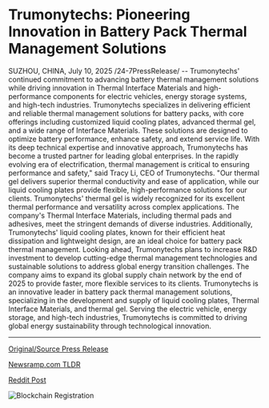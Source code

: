 # Trumonytechs: Pioneering Innovation in Battery Pack Thermal Management Solutions

SUZHOU, CHINA, July 10, 2025 /24-7PressRelease/ -- Trumonytechs' continued commitment to advancing battery thermal management solutions while driving innovation in Thermal Interface Materials and high-performance components for electric vehicles, energy storage systems, and high-tech industries.   Trumonytechs specializes in delivering efficient and reliable thermal management solutions for battery packs, with core offerings including customized liquid cooling plates, advanced thermal gel, and a wide range of Interface Materials. These solutions are designed to optimize battery performance, enhance safety, and extend service life. With its deep technical expertise and innovative approach, Trumonytechs has become a trusted partner for leading global enterprises.   In the rapidly evolving era of electrification, thermal management is critical to ensuring performance and safety," said Tracy Li, CEO of Trumonytechs. "Our thermal gel delivers superior thermal conductivity and ease of application, while our liquid cooling plates provide flexible, high-performance solutions for our clients.  Trumonytechs' thermal gel is widely recognized for its excellent thermal performance and versatility across complex applications. The company's Thermal Interface Materials, including thermal pads and adhesives, meet the stringent demands of diverse industries. Additionally, Trumonytechs' liquid cooling plates, known for their efficient heat dissipation and lightweight design, are an ideal choice for battery pack thermal management.   Looking ahead, Trumonytechs plans to increase R&D investment to develop cutting-edge thermal management technologies and sustainable solutions to address global energy transition challenges. The company aims to expand its global supply chain network by the end of 2025 to provide faster, more flexible services to its clients.  Trumonytechs is an innovative leader in battery pack thermal management solutions, specializing in the development and supply of liquid cooling plates, Thermal Interface Materials, and thermal gel. Serving the electric vehicle, energy storage, and high-tech industries, Trumonytechs is committed to driving global energy sustainability through technological innovation. 

---

[Original/Source Press Release](https://www.24-7pressrelease.com/press-release/524667/trumonytechs-pioneering-innovation-in-battery-pack-thermal-management-solutions)
                    

[Newsramp.com TLDR](https://newsramp.com/curated-news/trumonytechs-advances-battery-thermal-management-for-a-sustainable-future/3747cc1600d53d43abb363a0e6e4f3b9) 

 



[Reddit Post](https://www.reddit.com/r/newsramp/comments/1lw6inp/trumonytechs_advances_battery_thermal_management/) 



![Blockchain Registration](https://cdn.newsramp.app/24-7PressRelease/qrcode/257/10/flaxRaku.webp)